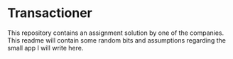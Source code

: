 # Transactioner

This repository contains an assignment solution by one of the companies. This readme will contain some random bits and assumptions regarding the small app I will write here.